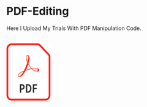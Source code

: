 # PDF-Editing
Here I Upload My Trials With PDF Manipulation Code.

  <br><img src="PDF Logo.png" width="115"  height = "150">
